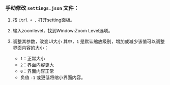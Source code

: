 ### 手动修改 `settings.json` 文件：

1. 按 `Ctrl + ,` 打开setting面板。
    
2. 输入zoomlevel，找到Window:Zoom Level选项。
    
3. 调整其参数，改变UI大小
	其中，`1` 是默认缩放级别，增加或减少该值可以调整界面内容的大小：
    - `1`：正常大小
    - `2`：界面内容更大
    - `0`：界面内容正常
    - 负值 `-1` 或更低将缩小界面内容。